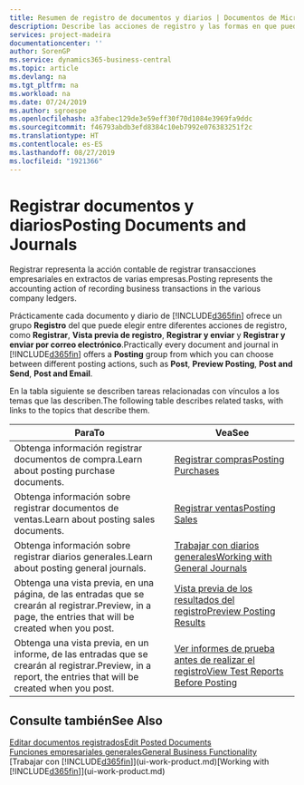 ```yaml
---
title: Resumen de registro de documentos y diarios | Documentos de Microsoft
description: Describe las acciones de registro y las formas en que puede enviar documentos y diarios.
services: project-madeira
documentationcenter: ''
author: SorenGP
ms.service: dynamics365-business-central
ms.topic: article
ms.devlang: na
ms.tgt_pltfrm: na
ms.workload: na
ms.date: 07/24/2019
ms.author: sgroespe
ms.openlocfilehash: a3fabec129de3e59eff30f70d1084e3969fa9ddc
ms.sourcegitcommit: f46793abdb3efd8384c10eb7992e076383251f2c
ms.translationtype: HT
ms.contentlocale: es-ES
ms.lasthandoff: 08/27/2019
ms.locfileid: "1921366"
---
```

# <a name="posting-documents-and-journals"></a><span data-ttu-id="38608-103">Registrar documentos y diarios</span><span class="sxs-lookup"><span data-stu-id="38608-103">Posting Documents and Journals</span></span>
<span data-ttu-id="38608-104">Registrar representa la acción contable de registrar transacciones empresariales en extractos de varias empresas.</span><span class="sxs-lookup"><span data-stu-id="38608-104">Posting represents the accounting action of recording business transactions in the various company ledgers.</span></span>

<span data-ttu-id="38608-105">Prácticamente cada documento y diario de [!INCLUDE[d365fin](includes/d365fin_md.md)] ofrece un grupo **Registro** del que puede elegir entre diferentes acciones de registro, como **Registrar**, **Vista previa de registro**, **Registrar y enviar** y **Registrar y enviar por correo electrónico**.</span><span class="sxs-lookup"><span data-stu-id="38608-105">Practically every document and journal in [!INCLUDE[d365fin](includes/d365fin_md.md)] offers a **Posting** group from which you can choose between different posting actions, such as **Post**, **Preview Posting**, **Post and Send**, **Post and Email**.</span></span>

<span data-ttu-id="38608-106">En la tabla siguiente se describen tareas relacionadas con vínculos a los temas que las describen.</span><span class="sxs-lookup"><span data-stu-id="38608-106">The following table describes related tasks, with links to the topics that describe them.</span></span>

| <span data-ttu-id="38608-107">Para</span><span class="sxs-lookup"><span data-stu-id="38608-107">To</span></span> | <span data-ttu-id="38608-108">Vea</span><span class="sxs-lookup"><span data-stu-id="38608-108">See</span></span> |
| --- | --- |
| <span data-ttu-id="38608-109">Obtenga información registrar documentos de compra.</span><span class="sxs-lookup"><span data-stu-id="38608-109">Learn about posting purchase documents.</span></span> |[<span data-ttu-id="38608-110">Registrar compras</span><span class="sxs-lookup"><span data-stu-id="38608-110">Posting Purchases</span></span>](ui-post-purchases.md) |
| <span data-ttu-id="38608-111">Obtenga información sobre registrar documentos de ventas.</span><span class="sxs-lookup"><span data-stu-id="38608-111">Learn about posting sales documents.</span></span> |[<span data-ttu-id="38608-112">Registrar ventas</span><span class="sxs-lookup"><span data-stu-id="38608-112">Posting Sales</span></span>](ui-post-sales.md) |
| <span data-ttu-id="38608-113">Obtenga información sobre registrar diarios generales.</span><span class="sxs-lookup"><span data-stu-id="38608-113">Learn about posting general journals.</span></span> |[<span data-ttu-id="38608-114">Trabajar con diarios generales</span><span class="sxs-lookup"><span data-stu-id="38608-114">Working with General Journals</span></span>](ui-work-general-journals.md) |
| <span data-ttu-id="38608-115">Obtenga una vista previa, en una página, de las entradas que se crearán al registrar.</span><span class="sxs-lookup"><span data-stu-id="38608-115">Preview, in a page, the entries that will be created when you post.</span></span> |[<span data-ttu-id="38608-116">Vista previa de los resultados del registro</span><span class="sxs-lookup"><span data-stu-id="38608-116">Preview Posting Results</span></span>](ui-how-preview-post-results.md) |
| <span data-ttu-id="38608-117">Obtenga una vista previa, en un informe, de las entradas que se crearán al registrar.</span><span class="sxs-lookup"><span data-stu-id="38608-117">Preview, in a report, the entries that will be created when you post.</span></span> |[<span data-ttu-id="38608-118">Ver informes de prueba antes de realizar el registro</span><span class="sxs-lookup"><span data-stu-id="38608-118">View Test Reports Before Posting</span></span>](ui-how-view-test-reports-posting.md) |

## <a name="see-also"></a><span data-ttu-id="38608-119">Consulte también</span><span class="sxs-lookup"><span data-stu-id="38608-119">See Also</span></span>
[<span data-ttu-id="38608-120">Editar documentos registrados</span><span class="sxs-lookup"><span data-stu-id="38608-120">Edit Posted Documents</span></span>](across-edit-posted-document.md)  
[<span data-ttu-id="38608-121">Funciones empresariales generales</span><span class="sxs-lookup"><span data-stu-id="38608-121">General Business Functionality</span></span>](ui-across-business-areas.md)  
<span data-ttu-id="38608-122">[Trabajar con [!INCLUDE[d365fin](includes/d365fin_md.md)]](ui-work-product.md)</span><span class="sxs-lookup"><span data-stu-id="38608-122">[Working with [!INCLUDE[d365fin](includes/d365fin_md.md)]](ui-work-product.md)</span></span>
